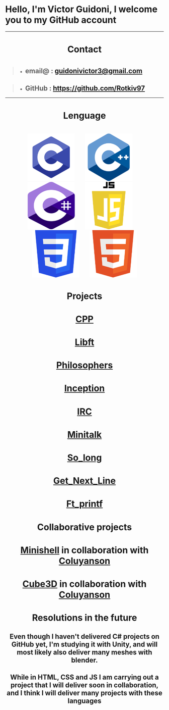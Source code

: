 <link rel="stylesheet" href="index.css">
<div class="text-P">

# Hello, I'm Victor Guidoni, I welcome you to my GitHub account

</div>

---

<div style="text-align: center;">

# Contact
#


</div>

>* ## email@ : guidonivictor3@gmail.com

>* ## GitHub :  https://github.com/Rotkiv97

---

#
#

<div style="text-align: center;">

# Lenguage

#
#

</div>

<div class style="text-align: center;">
    <img src="C.png" width="150vw" height="150vw" title="C language" style="margin-right: 3vw;">
    <img src="CPP.png" width="150vw" height="150vw" title="C++ language" style="margin-right: 3vw;">
    <img src="Csharp.png" width="150vw" height="150vw" title="C# language" style="margin-right: 3vw;">
    <img src="JS.png" width="150vw" height="150vw" title="Java Script language" style="margin-right: 3vw;">
    <img src="CSS.png" width="150vw" height="150vw" title="CSS language"style="margin-right: 3vw;">
    <img src="HTML.png" width="150vw" height="150vw" title="HTML language">
</div>

#
#
#
#
#

<div style="text-align: center;">

# Projects
#
# [CPP](https://github.com/Rotkiv97/CPP)
# [Libft](https://github.com/Rotkiv97/Libft)
# [Philosophers](https://github.com/Rotkiv97/Philosophers)
# [Inception](https://github.com/Rotkiv97/Inception)
# [IRC](https://github.com/Rotkiv97/IRC)
# [Minitalk](https://github.com/Rotkiv97/Minitalk)
# [So_long](https://github.com/Rotkiv97/So_long)
# [Get_Next_Line](https://github.com/Rotkiv97/Get_Next_Line)
# [Ft_printf](https://github.com/Rotkiv97/Ft_printf)
</div>



#

<div style="text-align: center;">

# Collaborative projects
#
# [Minishell](https://github.com/Rotkiv97/minishell) in collaboration with [Coluyanson](https://github.com/Coluyanson)
# [Cube3D](https://github.com/Rotkiv97/cub3D) in collaboration with [Coluyanson](https://github.com/Coluyanson)
</div>

<div style="text-align: center;">

#
#
# Resolutions in the future
## Even though I haven't delivered C# projects on GitHub yet, I'm studying it with Unity, and will most likely also deliver many meshes with blender.
## While in HTML, CSS and JS I am carrying out a project that I will deliver soon in collaboration, and I think I will deliver many projects with these languages


</div>